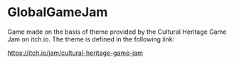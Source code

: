 # GlobalGameJam

Game made on the basis of theme provided by the Cultural Heritage Game Jam on itch.io. The theme is defined in the following link: 

https://itch.io/jam/cultural-heritage-game-jam

